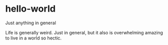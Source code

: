 # hello-world
Just anything in general

Life is generally weird.
Just in general, but it also is overwhelming amazing to live in a world so hectic.
